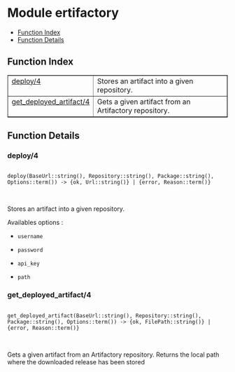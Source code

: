 

# Module ertifactory #
* [Function Index](#index)
* [Function Details](#functions)

<a name="index"></a>

## Function Index ##


<table width="100%" border="1" cellspacing="0" cellpadding="2" summary="function index"><tr><td valign="top"><a href="#deploy-4">deploy/4</a></td><td> 
Stores an artifact into a given repository.</td></tr><tr><td valign="top"><a href="#get_deployed_artifact-4">get_deployed_artifact/4</a></td><td>
Gets a given artifact from an Artifactory repository.</td></tr></table>


<a name="functions"></a>

## Function Details ##

<a name="deploy-4"></a>

### deploy/4 ###

<pre><code>
deploy(BaseUrl::string(), Repository::string(), Package::string(), Options::term()) -&gt; {ok, Url::string()} | {error, Reason::term()}
</code></pre>
<br />


Stores an artifact into a given repository.

Availables options :

* `username`

* `password`

* `api_key`

* `path`


<a name="get_deployed_artifact-4"></a>

### get_deployed_artifact/4 ###

<pre><code>
get_deployed_artifact(BaseUrl::string(), Repository::string(), Package::string(), Options::term()) -&gt; {ok, FilePath::string()} | {error, Reason::term()}
</code></pre>
<br />

Gets a given artifact from an Artifactory repository.
Returns the local path where the downloaded release has been stored

